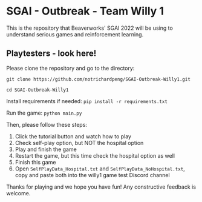 # SGAI - Outbreak - Team Willy 1
This is the repository that Beaverworks' SGAI 2022 will be using to understand serious games and reinforcement learning.

## Playtesters - look here!
Please clone the repository and go to the directory: 

`git clone https://github.com/notrichardpeng/SGAI-Outbreak-Willy1.git`

`cd SGAI-Outbreak-Willy1`

Install requirements if needed: `pip install -r requirements.txt`

Run the game: `python main.py`

Then, please follow these steps:

1. Click the tutorial button and watch how to play
2. Check self-play option, but NOT the hospital option
3. Play and finish the game
4. Restart the game, but this time check the hospital option as well
5. Finish this game
6. Open `SelfPlayData_Hospital.txt` and `SelfPlayData_NoHospital.txt`, copy and paste both into the willy1 game test Discord channel

Thanks for playing and we hope you have fun! Any constructive feedback is welcome.
